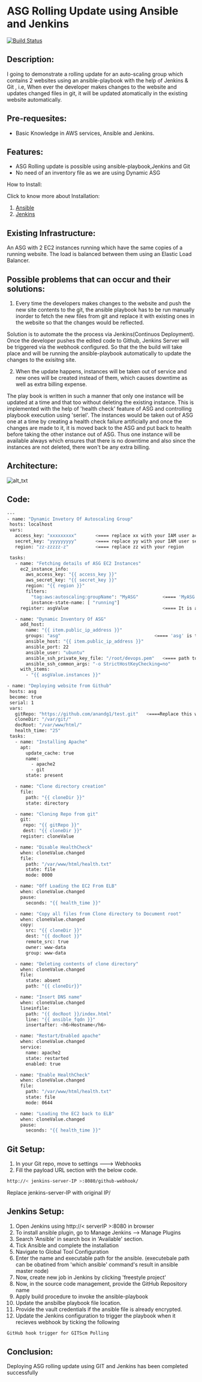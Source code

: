 # ASG Rolling Update using Ansible and Jenkins
[![Build Status](https://travis-ci.org/joemccann/dillinger.svg?branch=master)]()

## Description:
I going to demonstrate a rolling update for an auto-scaling group which contains 2 websites using an ansible-playbook with the help of Jenkins & Git , i.e, When ever the developer makes changes to the website and updates changed files in git, it will be updated atomatically in the existing website automatically.
 
## Pre-requesites:

- Basic Knowledge in AWS services, Ansible and Jenkins.

## Features:
- ASG Rolling update is possible using ansible-playbook,Jenkins and Git
- No need of an inventory file as we are using Dynamic ASG

 How to Install:
 
 Click to know more about Installation:
 1) [Ansible](https://docs.ansible.com/ansible/latest/installation_guide/intro_installation.html)
 2) [Jenkins](https://www.jenkins.io/doc/book/installing/linux/)

 ## Existing Infrastructure:
 An ASG with 2 EC2 instances running which have the same copies of a running website. The load is balanced between them using an Elastic Load Balancer.
 
 ## Possible problems that can occur and their solutions:
 
 1) Every time the developers makes changes to the website and push the new site contents to the git, the ansible playbook has to be run manually inorder to fetch the new files from git and replace it with existing ones in the website so that the changes would be reflected.

Solution is to automate the the process via Jenkins(Continuos Deployment). Once the developer pushes the edited code to Github, Jenkins Server will be triggered via the webhook configured. So that the the build will take place and will be running the ansible-playbook automatically to update the changes to the exisitng site.
 
 2)  When the update happens, instances will be taken out of service and new ones will be created instead of them,  which causes downtime as well as extra billing expense.
 
 The play book is written in such a manner that only one instance will be updated at a time and that too without deleting the existing instance. This is implemented with the help of 'health check' feature of ASG and controlling playbook execution using 'seriel'. The instances would be taken out of ASG one at a time by creating a health check failure artificially and once the changes are made to it, it is moved back to the ASG and put back to health before taking the other instance out of ASG. Thus one instance will be available always which ensures that there is no downtime and also since the instances are not deleted, there won't be any extra billing.
 
 ## Architecture:
![
alt_txt
](https://github.com/anandg1/asg-rolling-jenkins/blob/main/Architecture.png)
 ## Code:
 ```sh
 ---
- name: "Dynamic Invetory Of Autoscaling Group"
  hosts: localhost
  vars:
    access_key: "xxxxxxxxx"       <==== replace xx with your IAM user access_key
    secret_key: "yyyyyyyyy"       <==== replace yy with your IAM user secret_key
    region: "zz-zzzzz-z"          <==== replace zz with your region

  tasks:
    - name: "Fetching details of ASG EC2 Instances"
      ec2_instance_info:
        aws_access_key: "{{ access_key }}"
        aws_secret_key: "{{ secret_key }}"
        region: "{{ region }}"
        filters:
          "tag:aws:autoscaling:groupName": "MyASG"         <==== 'MyASG' is the name of my autoscaling group
          instance-state-name: [ "running"]
      register: asgValue                                   <==== It is a custom register. You can give any name

    - name: "Dynamic Inventory Of ASG"
      add_host:
        name: "{{ item.public_ip_address }}"
        groups: "asg"                                   <==== 'asg' is the name given to dynamic nventory group
        ansible_host: "{{ item.public_ip_address }}"
        ansible_port: 22
        ansible_user: "ubuntu"
        ansible_ssh_private_key_file: "/root/devops.pem"   <==== path to my private keyfile 
        ansible_ssh_common_args: "-o StrictHostKeyChecking=no"
      with_items:
        - "{{ asgValue.instances }}"

- name: "Deploying website from Github"
  hosts: asg
  become: true
  serial: 1
  vars:
    gitRepo: "https://github.com/anandg1/test.git"   <====Replace this with your git repo which contain website files
    cloneDir: "/var/git/"
    docRoot: "/var/www/html/"
    health_time: "25"
  tasks:
    - name: "Installing Apache"
      apt:
        update_cache: true
        name:
          - apache2
          - git
        state: present

    - name: "Clone directory creation"
      file:
        path: "{{ cloneDir }}"
        state: directory

    - name: "Cloning Repo from git"
      git:
       repo: "{{ gitRepo }}"
       dest: "{{ cloneDir }}"
      register: cloneValue

    - name: "Disable HealthCheck"
      when: cloneValue.changed
      file:
        path: "/var/www/html/health.txt"
        state: file
        mode: 0000

    - name: "Off Loading the EC2 From ELB"
      when: cloneValue.changed
      pause:
        seconds: "{{ health_time }}"

    - name: "Copy all files from Clone directory to Document root"
      when: cloneValue.changed
      copy:
        src: "{{ cloneDir }}"
        dest: "{{ docRoot }}"
        remote_src: true
        owner: www-data
        group: www-data

    - name: "Deleting contents of clone directory"
      when: cloneValue.changed
      file:
        state: absent
        path: "{{ cloneDir}}"

    - name: "Insert DNS name"
      when: cloneValue.changed
      lineinfile:
        path: "{{ docRoot }}/index.html"
        line: "{{ ansible_fqdn }}"
        insertafter: <h6>Hostname</h6>

    - name: "Restart/Enabled apache"
      when: cloneValue.changed
      service:
        name: apache2
        state: restarted
        enabled: true

    - name: "Enable HealthCheck"
      when: cloneValue.changed
      file:
        path: "/var/www/html/health.txt"
        state: file
        mode: 0644

    - name: "Loading the EC2 back to ELB"
      when: cloneValue.changed
      pause:
        seconds: "{{ health_time }}"
```
## Git Setup:
1)  In your Git repo, move to settings ---> Webhooks
2) Fill the payload URL section with the below code.
```sh
http://< jenkins-server-IP >:8080/github-webhook/
```
Replace jenkins-server-IP with original IP/

## Jenkins Setup:

1) Open Jenkins using http://< serverIP >:8080 in browser
2) To install ansible plugin, go to Manage Jenkins --> Manage Plugins
3) Search 'Ansible' in search box in 'Available' section.
4) Tick Ansible and complete the installation
5) Navigate to Global Tool Configuration
6) Enter the name and executable path for the ansible. (executebale path can be obatined from 'which ansible' command's result in ansible master node)
7) Now, create new job in Jenkins by clicking 'freestyle project'
8) Now, in the source code management, provide the GitHub Repository name
9) Apply build procedure to invoke the ansible-playbook
10) Update the ansbilbe playbook file location.
11) Provide the vault credentials if the ansible file is already encrypted.
12) Update the Jenkins configuration to trigger the playbook when it recieves webhook by ticking the following
```sh
GitHub hook trigger for GITScm Polling
```
## Conclusion:
Deploying ASG rolling update using GIT and Jenkins has been completed successfully
